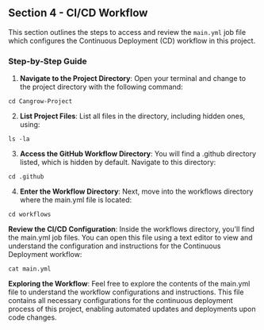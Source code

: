 ## Section 4 - CI/CD Workflow

This section outlines the steps to access and review the `main.yml` job file which configures the Continuous Deployment (CD) workflow in this project.

### Step-by-Step Guide

1. **Navigate to the Project Directory**:
   Open your terminal and change to the project directory with the following command:
```shell
cd Cangrow-Project
```
2. **List Project Files**:
List all files in the directory, including hidden ones, using:
```shell
ls -la
```
3. **Access the GitHub Workflow Directory**:
You will find a .github directory listed, which is hidden by default. Navigate to this directory:
```shell
cd .github
```
4. **Enter the Workflow Directory**:
Next, move into the workflows directory where the main.yml file is located:
```shell
cd workflows
```
**Review the CI/CD Configuration**:
Inside the workflows directory, you'll find the main.yml job files. You can open this file using a text editor to view and understand the configuration and instructions for the Continuous Deployment workflow:
```shell
cat main.yml
```
**Exploring the Workflow**:
Feel free to explore the contents of the main.yml file to understand the workflow configurations and instructions. This file contains all necessary configurations for the continuous deployment process of this project, enabling automated updates and deployments upon code changes.
